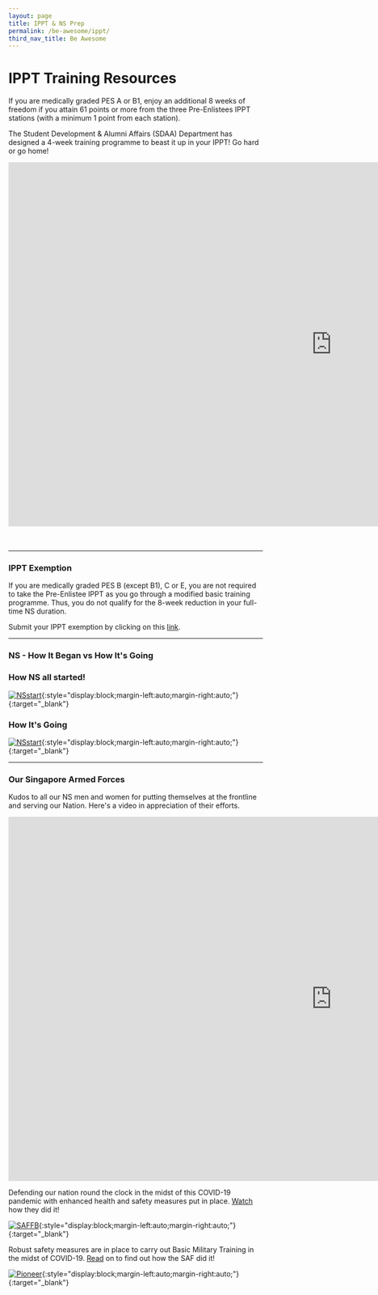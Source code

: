 ```yaml
---
layout: page
title: IPPT & NS Prep
permalink: /be-awesome/ippt/
third_nav_title: Be Awesome
---
```

# IPPT Training Resources

If you are medically graded PES A or B1, enjoy an additional 8 weeks of freedom if you attain 61 points or more from the three Pre-Enlistees IPPT stations (with a minimum 1 point from each station). 

The Student Development & Alumni Affairs (SDAA) Department has designed a 4-week training programme to beast it up in your IPPT! Go hard or go home!

<div class="bp-youtube">

<iframe width="1280" height="720" src="https://www.youtube.com/embed/TtPpU1wEuOs" frameborder="0" allow="accelerometer; autoplay; clipboard-write; encrypted-media; gyroscope; picture-in-picture" allowfullscreen></iframe>

</div>
<br>
<br>

---
### IPPT Exemption
If you are medically graded PES B (except B1), C or E, you are not required to take the Pre-Enlistee IPPT as you go through a modified basic training programme. Thus, you do not qualify for the 8-week reduction in your full-time NS duration.

Submit your IPPT exemption by clicking on this <a href="https://forms.office.com/r/rBsU2iBk0H" target="_blank">link</a>.

---
### NS - How It Began vs How It's Going

<h3>How NS all started!</h3>

[![NSstart]({{site.baseurl}}/images/BeAwesome-NSstart.png)](https://www.channelnewsasia.com/news/video-on-demand/the-beginning){:style="display:block;margin-left:auto;margin-right:auto;"}{:target="_blank"}

<h3>How It's Going</h3>

[![NSstart]({{site.baseurl}}/images/BeAwesome-NSgoing.png)](https://www.mindef.gov.sg/web/portal/pioneer/article/regular-article-detail/ops-and-training/2020-Q1/02jan20_news1){:style="display:block;margin-left:auto;margin-right:auto;"}{:target="_blank"}

---
### Our Singapore Armed Forces

Kudos to all our NS men and women for putting themselves at the frontline and serving our Nation. Here's a video in appreciation of their efforts. 

<div class="bp-youtube">

<iframe width="1280" height="720" src="https://www.youtube.com/embed/g7ffrSTNtAI" frameborder="0" allow="accelerometer; autoplay; clipboard-write; encrypted-media; gyroscope; picture-in-picture" allowfullscreen></iframe>

</div>


Defending our nation round the clock in the midst of this COVID-19 pandemic with enhanced health and safety measures put in place. <a href="https://fb.watch/3RW6n-Jbmx/" target="_blank">Watch</a> how they did it!

[![SAFFB]({{site.baseurl}}/images/BeAwesome-NSCovid1.PNG)](https://fb.watch/3RW6n-Jbmx/){:style="display:block;margin-left:auto;margin-right:auto;"}{:target="_blank"}


Robust safety measures are in place to carry out Basic Military Training in the midst of COVID-19. <a href="https://www.mindef.gov.sg/web/portal/pioneer/article/feature-article-detail/ops-and-training/2020-Q4/01oct20_news1?fbclid=IwAR03am7W6U2-4fpaZPezrnbfS9mXdJJeKOkpnSQlcx8HfUU2_c_G1uE-mWo" target="_blank">Read</a> on to find out how the SAF did it!

[![Pioneer]({{site.baseurl}}/images/BeAwesome-NSCovid3.PNG)](https://www.mindef.gov.sg/web/portal/pioneer/article/feature-article-detail/ops-and-training/2020-Q4/01oct20_news1?fbclid=IwAR03am7W6U2-4fpaZPezrnbfS9mXdJJeKOkpnSQlcx8HfUU2_c_G1uE-mWo){:style="display:block;margin-left:auto;margin-right:auto;"}{:target="_blank"}